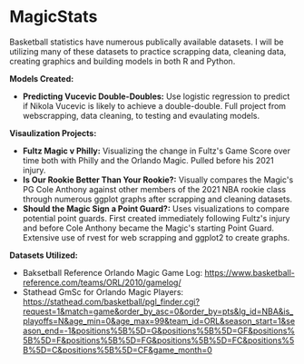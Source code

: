 # MagicStats

Basketball statistics have numerous publically available datasets. I will be utilizing many of these datasets to practice scrapping data, cleaning data, creating graphics and building models in both R and Python. 

**Models Created:**
- **Predicting Vucevic Double-Doubles:** Use logistic regression to predict if Nikola Vucevic is likely to achieve a double-double. Full project from webscrapping, data cleaning, to testing and evaulating models.  

**Visaulization Projects:**
- **Fultz Magic v Philly:** Visualizing the change in Fultz's Game Score over time both with Philly and the Orlando Magic. Pulled before his 2021 injury. 
- **Is Our Rookie Better Than Your Rookie?:** Visually compares the Magic's PG Cole Anthony against other members of the 2021 NBA rookie class through numerous ggplot graphs after scrapping and cleaning datasets. 
- **Should the Magic Sign a Point Guard?:** Uses visualizations to compare potential point guards. First created immediately following Fultz's injury and before Cole Anthony became the Magic's starting Point Guard. Extensive use of rvest for web scrapping and ggplot2 to create graphs. 

**Datasets Utilized:**
* Baksetball Reference Orlando Magic Game Log: https://www.basketball-reference.com/teams/ORL/2010/gamelog/
* Stathead GmSc for Orlando Magic Players: https://stathead.com/basketball/pgl_finder.cgi?request=1&match=game&order_by_asc=0&order_by=pts&lg_id=NBA&is_playoffs=N&age_min=0&age_max=99&team_id=ORL&season_start=1&season_end=-1&positions%5B%5D=G&positions%5B%5D=GF&positions%5B%5D=F&positions%5B%5D=FG&positions%5B%5D=FC&positions%5B%5D=C&positions%5B%5D=CF&game_month=0
